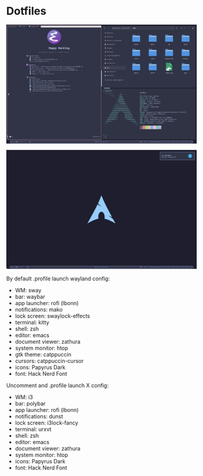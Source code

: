 # Dotfiles

![S1](https://github.com/benlancinot/dotfiles/blob/main/screenshot/s1.png?raw=true)

![S2](https://github.com/benlancinot/dotfiles/blob/main/screenshot/s2.png?raw=true)


By default .profile launch wayland config:
- WM: sway
- bar: waybar
- app launcher: rofi (lbonn)
- notifications: mako
- lock screen: swaylock-effects
- terminal: kitty
- shell: zsh
- editor: emacs
- document viewer: zathura
- system monitor: htop
- gtk theme: catppuccin
- cursors: catppuccin-cursor
- icons: Papyrus Dark
- font: Hack Nerd Font

Uncomment and .profile launch X config: 
- WM: i3
- bar: polybar
- app launcher: rofi (lbonn) 
- notifications: dunst
- lock screen: i3lock-fancy
- terminal: urxvt
- shell: zsh
- editor: emacs
- document viewer: zathura
- system monitor: htop
- icons: Papyrus Dark
- font: Hack Nerd Font 
